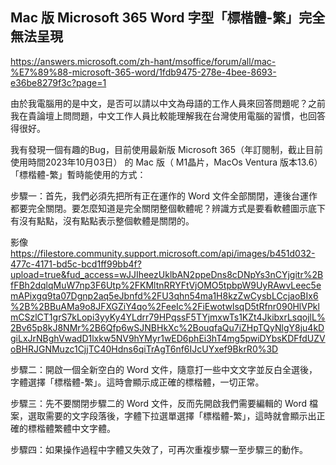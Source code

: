 ## Mac 版 Microsoft 365 Word 字型「標楷體-繁」完全無法呈現
https://answers.microsoft.com/zh-hant/msoffice/forum/all/mac-%E7%89%88-microsoft-365-word/1fdb9475-278e-4bee-8693-e36be8279f3c?page=1


由於我電腦用的是中文，是否可以請以中文為母語的工作人員來回答問題呢？之前我在貴論壇上問問題，中文工作人員比較能理解我在台灣使用電腦的習慣，也回答得很好。

我有發現一個有趣的Bug，目前使用最新版 Microsoft 365（年訂閱制，截止目前使用時間2023年10月03日） 的 Mac 版（ M1晶片，MacOs Ventura 版本13.6）「標楷體-繁」暫時能使用的方式：

步驟一：首先，我們必須先把所有正在運作的 Word 文件全部關閉，連後台運作都要完全關閉。要怎麼知道是完全關閉整個軟體呢？辨識方式是要看軟體圖示底下有沒有點點，沒有點點表示整個軟體是關閉的。

影像 https://filestore.community.support.microsoft.com/api/images/b451d032-477c-4171-bd5c-bcd1ff99bb4f?upload=true&fud_access=wJJIheezUklbAN2ppeDns8cDNpYs3nCYjgitr%2BfFBh2dqlqMuW7np3F6Utp%2FKMltnRRYFtVjOMO5tpbpW9UyRAwvLeec5emAPixgq9ta07Dgnp2aq5eJbnfd%2FU3qhn54ma1H8kzZwCysbLCcjaoBIx6%2B%2BBuAMa9o8JFXGZiY4qo%2FeeIc%2FiEwotwlsqD5tRfnr090HlVPklmCSzlCT1grS7kLopi3yyKy4YLdrr79HPqssF5TYjmxwTs1KZt4JkibxrLsqojlL%2Bv65p8kJ8NMr%2B6Qfp6wSJNBHkXc%2BouqfaQu7iZHpTQyNlgY8ju4kDgiLxJrNBghVwadD1lxkw5NV9hYMyr1wED6phEi3hT4mg5pwiDYbsKDFfdUZVoBHRJGNMuzc1CjjTC40Hdns6qiTrAgT6nf6IJcUYxef9BkrR0%3D


步驟二：開啟一個全新空白的 Word 文件，隨意打一些中文文字並反白全選後，字體選擇「標楷體-繁」。這時會顯示成正確的標楷體，一切正常。

步驟三：先不要關閉步驟二的 Word 文件，反而先開啟我們需要編輯的 Word 檔案，選取需要的文字段落後，字體下拉選單選擇「標楷體-繁」，這時就會顯示出正確的標楷體繁體中文字體。

步驟四：如果操作過程中字體又失效了，可再次重複步驟一至步驟三的動作。
